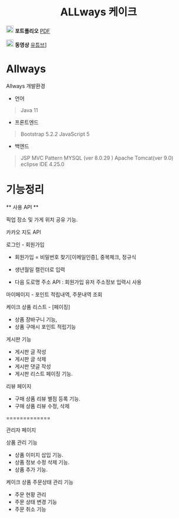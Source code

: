 <center><h1> ALLways 케이크</h1> </center>

<img src =https://upload.wikimedia.org/wikipedia/commons/thumb/8/87/PDF_file_icon.svg/1667px-PDF_file_icon.svg.png width = 20,m height = 20 > **포트폴리오**  [PDF](https://github.com/vxornjs11/R-Spring-Flutter/blob/main/03.chasajo_Portfolio/chasajo.pdf)

<img src =https://cdn-icons-png.flaticon.com/512/1384/1384060.png width = 20,m height = 20 > **동영상** [유튜브](https://www.youtube.com/watch?v=ZphHRdIfOyE)]

# Allways

Allways 개발환경

- 언어
 > Java 11

- 프론트엔드
 > Bootstrap 5.2.2
 > JavaScript 5

- 백엔드
 > JSP MVC Pattern
 > MYSQL (ver 8.0.29 )
 > Apache Tomcat(ver 9.0)
 > eclipse IDE 4.25.0

# 기능정리

** 사용 API ** 

픽업 장소 및 가게 위치 공유 기능.

카카오 지도 API 

로그인 - 회원가입

 - 회원가입 = 비밀번호 찾기[이메일인증], 중복체크, 정규식

- 생년월일 캘린더로 입력

 - 다음 도로명 주소 API : 회원가입 유저 주소정보 입력시 사용

마이페이지 - 포인트 적립내역, 주문내역 조회

케이크 상품 리스트 - [페이징]

 - 상품 장바구니 기능,
 - 상품 구매시 포인트 적립기능

게시판 기능

 - 게시판 글 작성
 - 게시판 글 삭제
 - 게시판 댓글 작성
 - 게시판 리스트 페이징 기능.

리뷰 페이지

 - 구매 상품 리뷰 별점 등록 기능.
 - 구매 상품 리뷰 수정, 삭제

=============

관리자 페이지

상품 관리 기능

 - 상품 이미지 삽입 기능.
 - 상품 정보 수정 삭제 기능.
 - 상품 추가 기능.

케이크 상품 주문상태 관리 기능

 - 주문 현황 관리
 - 주문 상태 변경 기능
 - 주문 취소 기능
 
 
 
